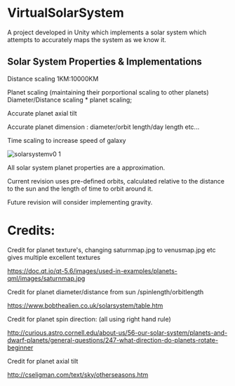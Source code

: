 # VirtualSolarSystem
A project developed in Unity which implements a solar system which attempts to accurately maps the system as we know it.

## Solar System Properties & Implementations
Distance scaling 1KM:10000KM

Planet scaling (maintaining their porportional scaling to other planets) Diameter/Distance scaling * planet scaling;

Accurate planet axial tilt

Accurate planet dimension : diameter/orbit length/day length etc...

Time scaling to increase speed of galaxy

![solarsystemv0 1](https://user-images.githubusercontent.com/9573054/30247752-8b100852-9612-11e7-9cdb-d817b0cbf601.jpg)

All solar system planet properties are a approximation.

Current revision uses pre-defined orbits, calculated relative to the distance to the sun and the length of time to orbit around it.

Future revision will consider implementing gravity.

# Credits:

Credit for planet texture's, changing saturnmap.jpg to venusmap.jpg etc gives multiple excellent textures

https://doc.qt.io/qt-5.6/images/used-in-examples/planets-qml/images/saturnmap.jpg


Credit for planet diameter/distance from sun /spinlength/orbitlength

https://www.bobthealien.co.uk/solarsystem/table.htm

Credit for planet spin direction: (all using right hand rule)

http://curious.astro.cornell.edu/about-us/56-our-solar-system/planets-and-dwarf-planets/general-questions/247-what-direction-do-planets-rotate-beginner

Credit for planet axial tilt

http://cseligman.com/text/sky/otherseasons.htm

